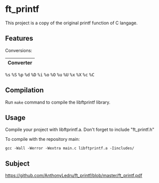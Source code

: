 # ft_printf
This project is a copy of the original printf function of C langage.

## Features

Conversions:

Converter|
:-:|
<kbd>%s</kbd>
<kbd>%S</kbd>
<kbd>%p</kbd>
<kbd>%d</kbd>
<kbd>%D</kbd>
<kbd>%i</kbd>
<kbd>%o</kbd>
<kbd>%O</kbd>
<kbd>%u</kbd>
<kbd>%U</kbd>
<kbd>%x</kbd>
<kbd>%X</kbd>
<kbd>%c</kbd>
<kbd>%C</kbd>
 
## Compilation

Run `make` command to compile the libftprintf library.

## Usage

Compile your project with libftprintf.a.
Don't forget to include "ft_printf.h"

To compile with the repository main:
```
gcc -Wall -Werror -Wextra main.c libftprintf.a -Iincludes/
```

## Subject 
 
https://github.com/AnthonyLedru/ft_printf/blob/master/ft_printf.pdf
